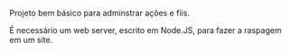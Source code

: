 Projeto bem básico para adminstrar ações e fiis.

É necessário um web server, escrito em Node.JS, para fazer a raspagem em um site.

